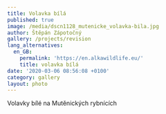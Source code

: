 ```yaml
---
title: Volavka bílá
published: true
image: /media/dscn1128_mutenicke_volavka-bila.jpg
author: Štěpán Zápotočný
gallery: /projects/revision
lang_alternatives:
  en_GB:
    permalink: 'https://en.alkawildlife.eu/'
    title: volavka bílá
date: '2020-03-06 08:56:08 +0100'
category: gallery
layout: photo
---
```

Volavky bílé na Mutěnických rybnících
